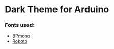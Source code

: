 # Dark Theme for Arduino


### Fonts used:
- [BPmono](https://www.fontsquirrel.com/fonts/BPmono)
- [Roboto](https://www.fontsquirrel.com/fonts/roboto) 
